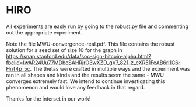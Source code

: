 # HIRO
All experiments are easly run by going to the robust.py file and commenting out the appropriate experiment. 

Note the file MWU-convergence-real.pdf. This file contains the robust solution for a seed set of size 10 for the graph in https://snap.stanford.edu/data/soc-sign-bitcoin-alpha.html?fbclid=IwAR24Uu77MDbcSAHRjrO3wXZD_gV7_821-z_eXR51FeAB6ri1C6-HnT4p_5c. The thetas were crafted in multiple ways and the experiment was ran in all shapes and kinds and the results seem the same - MWU converges extremely fast. We intend to continue investigating this phenomenon and would love any feedback in that regard.

Thanks for the interset in our work!
